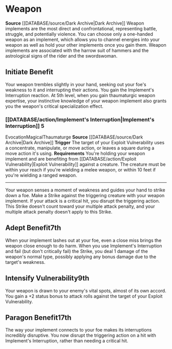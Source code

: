 ﻿---
id: '9'
name: Weapon
rarity: Common
source: '[[DATABASE/source/Dark Archive|Dark Archive]]'
type: Thaumaturge Implement

---
# Weapon

**Source** [[DATABASE/source/Dark Archive|Dark Archive]]
Weapon implements are the most direct and confrontational, representing battle, struggle, and potentially violence. You can choose only a one-handed weapon as an implement, which allows you to channel energies into your weapon as well as hold your other implements once you gain them. Weapon implements are associated with the harrow suit of hammers and the astrological signs of the rider and the swordswoman.

## Initiate Benefit

Your weapon trembles slightly in your hand, seeking out your foe's weakness to it and interrupting their actions. You gain the Implement's Interruption reaction.
 At 5th level, when you gain thaumaturgic weapon expertise, your instinctive knowledge of your weapon implement also grants you the weapon's critical specialization effect.

### [[DATABASE/action/Implement's Interruption|Implement's Interruption]] <span class="action-icon">5</span>

<span class="item-trait">Evocation</span><span class="item-trait">Magical</span><span class="item-trait">Thaumaturge</span>
**Source** [[DATABASE/source/Dark Archive|Dark Archive]]
**Trigger** The target of your Exploit Vulnerability uses a concentrate, manipulate, or move action, or leaves a square during a move action it's using.
**Requirements** You're holding your weapon implement and are benefiting from [[DATABASE/action/Exploit Vulnerability|Exploit Vulnerability]] against a creature. The creature must be within your reach if you're wielding a melee weapon, or within 10 feet if you're wielding a ranged weapon.

---
Your weapon senses a moment of weakness and guides your hand to strike down a foe. Make a Strike against the triggering creature with your weapon implement. If your attack is a critical hit, you disrupt the triggering action. This Strike doesn't count toward your multiple attack penalty, and your multiple attack penalty doesn't apply to this Strike.

## Adept Benefit<span class="item-type">7th</span>

When your implement lashes out at your foe, even a close miss brings the weapon close enough to do harm. When you use Implement's Interruption and fail (but don't critically fail) the Strike, you deal 1 damage of the weapon's normal type, possibly applying any bonus damage due to the target's weakness.

## Intensify Vulnerability<span class="item-type">9th</span>

Your weapon is drawn to your enemy's vital spots, almost of its own accord. You gain a +2 status bonus to attack rolls against the target of your Exploit Vulnerability.

## Paragon Benefit<span class="item-type">17th</span>

The way your implement connects to your foe makes its interruptions incredibly disruptive. You now disrupt the triggering action on a hit with Implement's Interruption, rather than needing a critical hit.